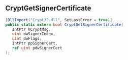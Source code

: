 ## CryptGetSignerCertificate

```csharp
[DllImport("Crypt32.dll", SetLastError = true)]
public static extern bool CryptGetSignerCertificate(
   IntPtr hCryptMsg,
   uint dwSignerIndex,
   uint dwFlags,
   IntPtr ppSignerCert,
   ref uint pdwSignerCert
);
```

